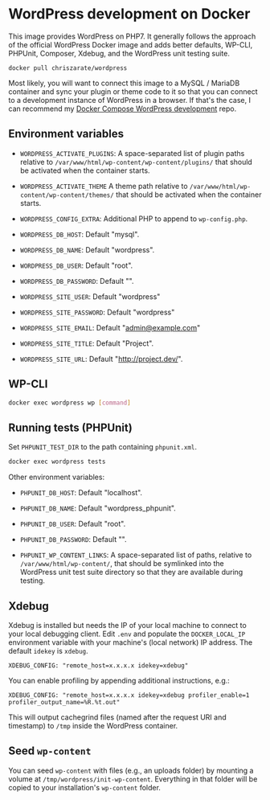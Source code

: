 # WordPress development on Docker

This image provides WordPress on PHP7. It generally follows the approach of the
official WordPress Docker image and adds better defaults, WP-CLI, PHPUnit,
Composer, Xdebug, and the WordPress unit testing suite.

```
docker pull chriszarate/wordpress
```

Most likely, you will want to connect this image to a MySQL / MariaDB container
and sync your plugin or theme code to it so that you can connect to a
development instance of WordPress in a browser. If that's the case, I can
recommend my [Docker Compose WordPress development][development] repo.


## Environment variables

- `WORDPRESS_ACTIVATE_PLUGINS`: A space-separated list of plugin paths relative
  to `/var/www/html/wp-content/wp-content/plugins/` that should be activated
  when the container starts.

- `WORDPRESS_ACTIVATE_THEME` A theme path relative to `/var/www/html/wp-content/wp-content/themes/`
  that should be activated when the container starts.

- `WORDPRESS_CONFIG_EXTRA`: Additional PHP to append to `wp-config.php`.

- `WORDPRESS_DB_HOST`: Default "mysql".

- `WORDPRESS_DB_NAME`: Default "wordpress".

- `WORDPRESS_DB_USER`: Default "root".

- `WORDPRESS_DB_PASSWORD`: Default "".

- `WORDPRESS_SITE_USER`: Default "wordpress"

- `WORDPRESS_SITE_PASSWORD`: Default "wordpress"

- `WORDPRESS_SITE_EMAIL`: Default "admin@example.com"

- `WORDPRESS_SITE_TITLE`: Default "Project".

- `WORDPRESS_SITE_URL`: Default "http://project.dev/".


## WP-CLI

```sh
docker exec wordpress wp [command]
```


## Running tests (PHPUnit)

Set `PHPUNIT_TEST_DIR` to the path containing `phpunit.xml`.

```sh
docker exec wordpress tests
```

Other environment variables:

- `PHPUNIT_DB_HOST`: Default "localhost".

- `PHPUNIT_DB_NAME`: Default "wordpress_phpunit".

- `PHPUNIT_DB_USER`: Default "root".

- `PHPUNIT_DB_PASSWORD`: Default "".

- `PHPUNIT_WP_CONTENT_LINKS`: A space-separated list of paths, relative to
  `/var/www/html/wp-content/`, that should be symlinked into the WordPress unit
  test suite directory so that they are available during testing.


## Xdebug

Xdebug is installed but needs the IP of your local machine to connect to your
local debugging client. Edit `.env` and populate the `DOCKER_LOCAL_IP`
environment variable with your machine's (local network) IP address. The default
`idekey` is `xdebug`.

```
XDEBUG_CONFIG: "remote_host=x.x.x.x idekey=xdebug"
```

You can enable profiling by appending additional instructions, e.g.:

```
XDEBUG_CONFIG: "remote_host=x.x.x.x idekey=xdebug profiler_enable=1 profiler_output_name=%R.%t.out"
```

This will output cachegrind files (named after the request URI and timestamp) to
`/tmp` inside the WordPress container.


## Seed `wp-content`

You can seed `wp-content` with files (e.g., an uploads folder) by mounting a
volume at `/tmp/wordpress/init-wp-content`. Everything in that folder will be
copied to your installation's `wp-content` folder.


[development]: https://github.com/chriszarate/docker-compose-wordpress
